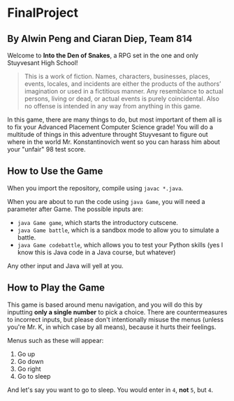 # FinalProject
## By Alwin Peng and Ciaran Diep, Team 814

Welcome to **Into the Den of Snakes**, a RPG set in the one and only Stuyvesant High School!
> This is a work of fiction. Names, characters, businesses, places, events, locales, and incidents are either the products of the authors’ imagination or used in a fictitious manner. Any resemblance to actual persons, living or dead, or actual events is purely coincidental.
> Also no offense is intended in any way from anything in this game.

In this game, there are many things to do, but most important of them all is to fix your Advanced Placement Computer Science grade! You will do a multitude of things in this adventure throught Stuyvesant to figure out where in the world Mr. Konstantinovich went so you can harass him about your "unfair" 98 test score.

## How to Use the Game

When you import the repository, compile using `javac *.java`.

When you are about to run the code using `java Game`, you will need a parameter after Game. The possible inputs are:

- `java Game game`, which starts the introductory cutscene.
- `java Game battle`, which is a sandbox mode to allow you to simulate a battle.
- `java Game codebattle`, which allows you to test your Python skills (yes I know this is Java code in a Java course, but whatever)

Any other input and Java will yell at you.

## How to Play the Game

This game is based around menu navigation, and you will do this by inputting **only a single number** to pick a choice. There are countermeasures to incorrect inputs, but please don't intentionally misuse the menus (unless you're Mr. K, in which case by all means), because it hurts their feelings. 

Menus such as these will appear:

1. Go up
2. Go down
3. Go right
4. Go to sleep

And let's say you want to go to sleep. You would enter in `4`, **not** `5`, but `4`.